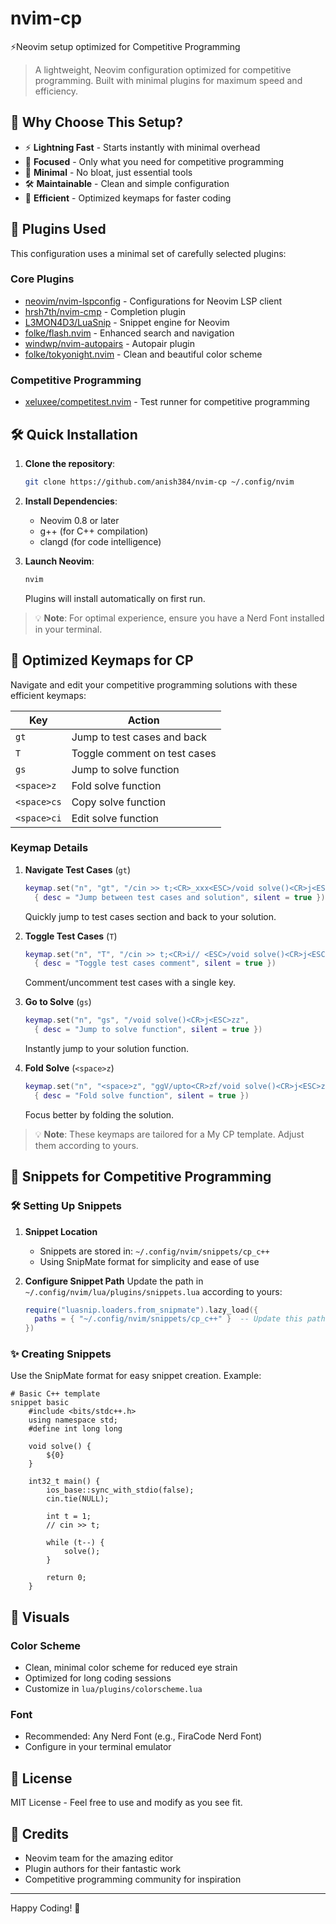 # nvim-cp
⚡Neovim setup optimized for Competitive Programming

> A lightweight, Neovim configuration optimized for competitive programming. Built with minimal plugins for maximum speed and efficiency.

## 🚀 Why Choose This Setup?

- ⚡ **Lightning Fast** - Starts instantly with minimal overhead
- 🎯 **Focused** - Only what you need for competitive programming
- 🔧 **Minimal** - No bloat, just essential tools
- 🛠️ **Maintainable** - Clean and simple configuration
- 🔄 **Efficient** - Optimized keymaps for faster coding

## 🔌 Plugins Used

This configuration uses a minimal set of carefully selected plugins:

### Core Plugins
- [neovim/nvim-lspconfig](https://github.com/neovim/nvim-lspconfig) - Configurations for Neovim LSP client
- [hrsh7th/nvim-cmp](https://github.com/hrsh7th/nvim-cmp) - Completion plugin
- [L3MON4D3/LuaSnip](https://github.com/L3MON4D3/LuaSnip) - Snippet engine for Neovim
- [folke/flash.nvim](https://github.com/folke/flash.nvim) - Enhanced search and navigation
- [windwp/nvim-autopairs](https://github.com/windwp/nvim-autopairs) - Autopair plugin
- [folke/tokyonight.nvim](https://github.com/folke/tokyonight.nvim) - Clean and beautiful color scheme

### Competitive Programming
- [xeluxee/competitest.nvim](https://github.com/xeluxee/competitest.nvim) - Test runner for competitive programming


## 🛠️ Quick Installation

1. **Clone the repository**:
   ```bash
   git clone https://github.com/anish384/nvim-cp ~/.config/nvim
   ```

2. **Install Dependencies**:
   - Neovim 0.8 or later
   - g++ (for C++ compilation)
   - clangd (for code intelligence)

3. **Launch Neovim**:
   ```bash
   nvim
   ```
   Plugins will install automatically on first run.

> 💡 **Note**: For optimal experience, ensure you have a Nerd Font installed in your terminal.

## 🎯 Optimized Keymaps for CP

Navigate and edit your competitive programming solutions with these efficient keymaps:

| Key          | Action                                 |
|--------------|----------------------------------------|
| `gt`         | Jump to test cases and back            |
| `T`          | Toggle comment on test cases           |
| `gs`         | Jump to solve function                |
| `<space>z`   | Fold solve function                  |
| `<space>cs`  | Copy solve function                  |
| `<space>ci`  | Edit solve function                  |

### Keymap Details

1. **Navigate Test Cases** (`gt`)
   ```lua
   keymap.set("n", "gt", "/cin >> t;<CR>_xxx<ESC>/void solve()<CR>j<ESC>zz",
     { desc = "Jump between test cases and solution", silent = true })
   ```
   Quickly jump to test cases section and back to your solution.

2. **Toggle Test Cases** (`T`)
   ```lua
   keymap.set("n", "T", "/cin >> t;<CR>i// <ESC>/void solve()<CR>j<ESC>zz",
     { desc = "Toggle test cases comment", silent = true })
   ```
   Comment/uncomment test cases with a single key.

3. **Go to Solve** (`gs`)
   ```lua
   keymap.set("n", "gs", "/void solve()<CR>j<ESC>zz",
     { desc = "Jump to solve function", silent = true })
   ```
   Instantly jump to your solution function.

4. **Fold Solve** (`<space>z`)
   ```lua
   keymap.set("n", "<space>z", "ggV/upto<CR>zf/void solve()<CR>j<ESC>zz",
     { desc = "Fold solve function", silent = true })
   ```
   Focus better by folding the solution.

> 💡 **Note**: These keymaps are tailored for a My CP template. Adjust them according to yours.

## 📝 Snippets for Competitive Programming

### 🛠️ Setting Up Snippets

1. **Snippet Location**
   - Snippets are stored in: `~/.config/nvim/snippets/cp_c++`
   - Using SnipMate format for simplicity and ease of use

2. **Configure Snippet Path**
   Update the path in `~/.config/nvim/lua/plugins/snippets.lua` according to yours:
   ```lua
   require("luasnip.loaders.from_snipmate").lazy_load({
     paths = { "~/.config/nvim/snippets/cp_c++" }  -- Update this path
   })
   ```

### ✨ Creating Snippets

Use the SnipMate format for easy snippet creation. Example:

```snippets
# Basic C++ template
snippet basic
	#include <bits/stdc++.h>
	using namespace std;
	#define int long long

	void solve() {
	    ${0}
	}

	int32_t main() {
	    ios_base::sync_with_stdio(false);
	    cin.tie(NULL);

	    int t = 1;
	    // cin >> t;

	    while (t--) {
	        solve();
	    }

	    return 0;
	}

```


## 🎨 Visuals

### Color Scheme
- Clean, minimal color scheme for reduced eye strain
- Optimized for long coding sessions
- Customize in `lua/plugins/colorscheme.lua`

### Font
- Recommended: Any Nerd Font (e.g., FiraCode Nerd Font)
- Configure in your terminal emulator


## 📜 License

MIT License - Feel free to use and modify as you see fit.

## 🙏 Credits

- Neovim team for the amazing editor
- Plugin authors for their fantastic work
- Competitive programming community for inspiration

---

Happy Coding! 🚀

